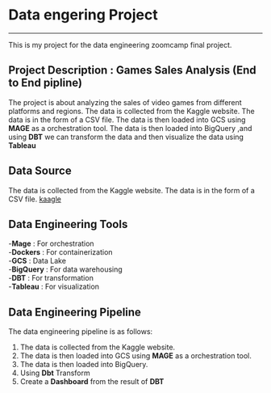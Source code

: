 # Data engering Project 
***
This is my project for the data engineering zoomcamp final project.
## Project Description : Games Sales Analysis (End to End pipline)
The project is about analyzing the sales of video games from different platforms and regions. The data is collected from the Kaggle website. The data is in the form of a CSV file. The data is then loaded into GCS using **MAGE** as a orchestration tool. The data is then loaded into BigQuery ,and using **DBT** we can transform the data and then visualize the data using **Tableau**
## Data Source
The data is collected from the Kaggle website. The data is in the form of a CSV file. [kaagle](https://www.kaggle.com/gregorut/videogamesales)
## Data Engineering Tools
-**Mage** : For orchestration  
-**Dockers** : For containerization  
-**GCS** : Data Lake  
-**BigQuery** : For data warehousing      
-**DBT** : For transformation  
-**Tableau** : For visualization  
## Data Engineering Pipeline
The data engineering pipeline is as follows:
1. The data is collected from the Kaggle website.
2. The data is then loaded into GCS using **MAGE** as a orchestration tool.
3. The data is then loaded into BigQuery.
4. Using **Dbt** Transform 
5. Create a **Dashboard** from the result of **DBT**
